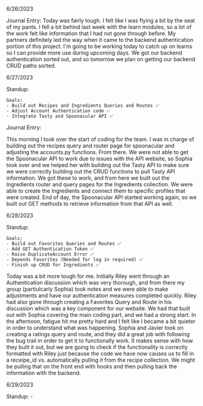 6/26/2023

Journal Entry: Today was fairly tough. I felt like I was flying a bit by the seat of my pants. I fell a bit behind last week with the learn modules, so a lot of the work felt like information that I had not gone through before. My partners definitely led the way when it came to the backend authentication portion of this project. I'm going to be working today to catch up on learns so I can provide more use during upcoming days. We got our backend authentication sorted out, and so tomorrow we plan on getting our backend CRUD paths sorted.


6/27/2023

Standup:

    Goals:
    - Build out Recipes and Ingredients Queries and Routes ✅
    - Adjust Account Authentication code ✅
    - Integrate Tasty and Spoonacular API ✅

Journal Entry:

This morning I took over the start of coding for the team. I was in charge of building out the recipes query and router page for spoonacular and adjusting the accounts.py functions. From there. We were not able to get the Spoonacular API to work due to issues with the API website, so Sophia took over and we helped her with building out the Tasty API to make sure we were correctly building out the CRUD functions to pull Tasty API information. We got these to work, and from here we built out the Ingredients router and query pages for the Ingredients collection. We were able to create the Ingredients and connect them to specific profiles that were created. End of day, the Spoonacular API started working again, so we built out GET methods to retrieve information from that API as well.

6/28/2023

Standup:

    Goals:
    - Build out Favorites Queries and Routes ✅
    - Add GET Authentication Token ✅
    - Raise DuplicateAccount Error ✅
    - Depends Favorites (Needed for log in required) ✅
    - Finish up CRUD for Ingredients ✅


Today was a bit more tough for me. Initially Riley went through an Authentication discussion which was very thorough, and from there my group (partiulcarly Sophia) took notes and we were able to make adjustments and have our authentication measures completed quickly. Riley had also gone through creating a Favorites Query and Route in his discussion which was a key component for our website. We had that built out with Sophia covering the main coding part, and we had a strong start. In the afternoon, fatigue hit me pretty hard and I felt like I became a bit quieter in order to understand what was happening. Sophia and Javier took on creating a ratings query and route, and they did a great job with following the bug trail in order to get it to functionally work. It makes sense with how they built it out, but we are going to check if the functionality is correctly formatted with Riley just because the code we have now causes us to fill in a receipe_id vs. automatically pulling it from the recipe collection. We might be pulling that on the front end with hooks and then pulling back the information with the backend.

6/29/2023

Standup:
    -